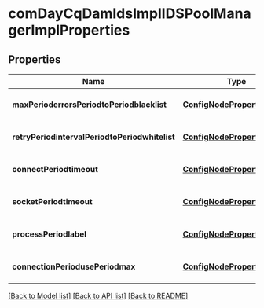 # comDayCqDamIdsImplIDSPoolManagerImplProperties

## Properties
Name | Type | Description | Notes
------------ | ------------- | ------------- | -------------
**maxPerioderrorsPeriodtoPeriodblacklist** | [**ConfigNodePropertyInteger**](ConfigNodePropertyInteger.md) |  | [optional] [default to null]
**retryPeriodintervalPeriodtoPeriodwhitelist** | [**ConfigNodePropertyInteger**](ConfigNodePropertyInteger.md) |  | [optional] [default to null]
**connectPeriodtimeout** | [**ConfigNodePropertyInteger**](ConfigNodePropertyInteger.md) |  | [optional] [default to null]
**socketPeriodtimeout** | [**ConfigNodePropertyInteger**](ConfigNodePropertyInteger.md) |  | [optional] [default to null]
**processPeriodlabel** | [**ConfigNodePropertyString**](ConfigNodePropertyString.md) |  | [optional] [default to null]
**connectionPeriodusePeriodmax** | [**ConfigNodePropertyInteger**](ConfigNodePropertyInteger.md) |  | [optional] [default to null]

[[Back to Model list]](../README.md#documentation-for-models) [[Back to API list]](../README.md#documentation-for-api-endpoints) [[Back to README]](../README.md)


